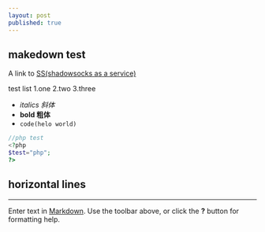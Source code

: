 ```yaml
---
layout: post
published: true
---
```


## makedown test

A link to [SS(shadowsocks as a service)](https://www.myss.cf)

test list
1.one
2.two
3.three

- _italics 斜体_
- **bold 粗体**
- `code(helo world)`

```php
//php test
<?php
$test="php";
?>
```

horizontal lines
----
****


Enter text in [Markdown](http://daringfireball.net/projects/markdown/). Use the toolbar above, or click the **?** button for formatting help.
